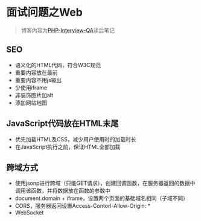 # 面试问题之Web

> 博客内容为[PHP-Interview-QA](https://github.com/colinlet/PHP-Interview-QA)读后笔记

## SEO

* 语义化的HTML代码，符合W3C规范
* 重要内容放在最前
* 重要内容不用js输出
* 少使用iframe
* 非装饰图片加alt
* 添加网站地图

## JavaScript代码放在HTML末尾

* 优先加载HTML及CSS，减少用户使用时的加载时长
* 在JavaScript执行之前，保证HTML全部加载

## 跨域方式

* 使用jsonp进行跨域（只能GET请求），创建回调函数，在服务器返回的数据中调用该函数，并将数据放在函数的参数中
* document.domain + iframe，设置两个页面的基础域名相同（子域不同）
* CORS，服务器返回设置Access-Contorl-Allow-Origin: *
* WebSocket



